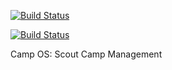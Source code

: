 [![Build Status](https://travis-ci.org/sl2017/campos.svg)](https://travis-ci.org/sl2017/campos)

[![Build Status](http://runbot.steingabelgaard.dk/runbotbadge/flat/8/8.0.svg)](http://runbot.steingabelgaard.dk/runbot)

Camp OS: Scout Camp Management


